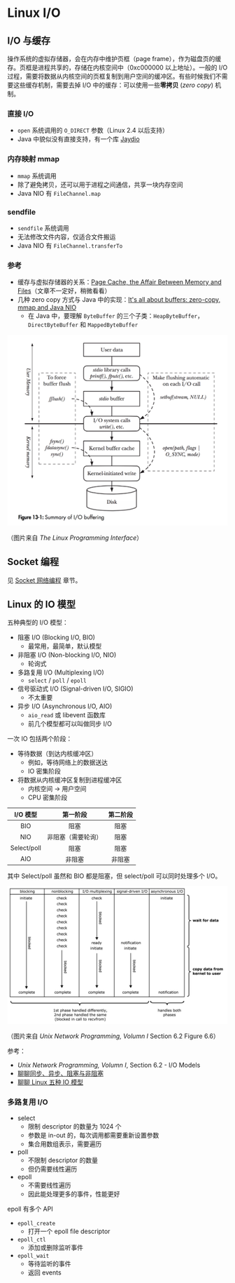 # Linux I/O

## I/O 与缓存

操作系统的虚拟存储器，会在内存中维护页框（page frame），作为磁盘页的缓存。页框是进程共享的，存储在内核空间中（0xc000000 以上地址）。一般的 I/O 过程，需要将数据从内核空间的页框复制到用户空间的缓冲区。有些时候我们不需要这些缓存机制，需要去掉 I/O 中的缓存：可以使用一些**零拷贝** (_zero copy_) 机制。

### 直接 I/O

+ `open` 系统调用的 `O_DIRECT` 参数（Linux 2.4 以后支持）
+ Java 中貌似没有直接支持，有一个库 [Jaydio](https://github.com/smacke/jaydio)

### 内存映射 mmap

+ `mmap` 系统调用
+ 除了避免拷贝，还可以用于进程之间通信，共享一块内存空间
+ Java NIO 有 `FileChannel.map`

### sendfile

+ `sendfile` 系统调用
+ 无法修改文件内容，仅适合文件搬运
+ Java NIO 有 `FileChannel.transferTo`

### 参考

+ 缓存与虚拟存储器的关系：[Page Cache, the Affair Between Memory and Files](https://manybutfinite.com/post/page-cache-the-affair-between-memory-and-files/)（文章不一定好，稍微看看）
+ 几种 zero copy 方式与 Java 中的实现：[It's all about buffers: zero-copy, mmap and Java NIO](https://xunnanxu.github.io/2016/09/10/It-s-all-about-buffers-zero-copy-mmap-and-Java-NIO/)
  + 在 Java 中，要理解 `ByteBuffer` 的三个子类：`HeapByteBuffer`，`DirectByteBuffer` 和 `MappedByteBuffer`

![I/O buffering](img/io-buffering.png)

（图片来自 _The Linux Programming Interface_）

## Socket 编程

见 [Socket 网络编程](../chapter-network/socket.md) 章节。

## Linux 的 IO 模型

五种典型的 I/O 模型：

+ 阻塞 I/O (Blocking I/O, BIO)
  + 最常用，最简单，默认模型
+ 非阻塞 I/O (Non-blocking I/O, NIO)
  + 轮询式
+ 多路复用 I/O (Multiplexing I/O)
  + `select` / `poll` / `epoll`
+ 信号驱动式 I/O (Signal-driven I/O, SIGIO)
  + 不太重要
+ 异步 I/O (Asynchronous I/O, AIO)
  + `aio_read` 或 libevent 函数库
  + 前几个模型都可以叫做同步 I/O

一次 IO 包括两个阶段：

+ 等待数据（到达内核缓冲区）
  + 例如，等待网络上的数据送达
  + IO 密集阶段
+ 将数据从内核缓冲区复制到进程缓冲区
  + 内核空间 -> 用户空间
  + CPU 密集阶段

| I/O 模型 | 第一阶段 | 第二阶段 |
| :-: | :-: | :-: |
| BIO | 阻塞 | 阻塞 |
| NIO | 非阻塞（需要轮询）| 阻塞 |
| Select/poll | 阻塞 | 阻塞 |
| AIO | 非阻塞 | 非阻塞 |

其中 Select/poll 虽然和 BIO 都是阻塞，但 select/poll 可以同时处理多个 I/O。

![Five I/O models](img/io-models.png)

（图片来自 _Unix Network Programming, Volumn I_ Section 6.2 Figure 6.6）

参考：

+ _Unix Network Programming, Volumn I_, Section 6.2 - I/O Models
+ [聊聊同步、异步、阻塞与非阻塞](https://www.jianshu.com/p/aed6067eeac9)
+ [聊聊 Linux 五种 IO 模型](https://www.jianshu.com/p/486b0965c296)

### 多路复用 I/O

+ select
  + 限制 descriptor 的数量为 1024 个
  + 参数是 in-out 的，每次调用都需要重新设置参数
  + 集合用数组表示，需要遍历
+ poll
  + 不限制 descriptor 的数量
  + 但仍需要线性遍历
+ epoll
  + 不需要线性遍历
  + 因此能处理更多的事件，性能更好

epoll 有多个 API

+ `epoll_create`
  + 打开一个 epoll file descriptor
+ `epoll_ctl`
  + 添加或删除监听事件
+ `epoll_wait`
  + 等待监听的事件
  + 返回 events
